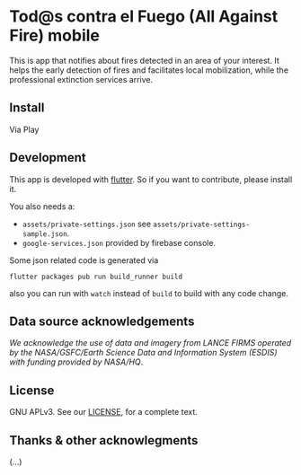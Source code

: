 # Tod@s contra el Fuego (All Against Fire) mobile

This is app that notifies about fires detected in an area of your interest. It helps the early detection of fires and facilitates local mobilization, while the professional extinction services arrive.

## Install

Via Play

## Development

This app is developed with [flutter](https://flutter.io/). So if you want to contribute, please install it.

You also needs a:
- `assets/private-settings.json` see `assets/private-settings-sample.json`.
- `google-services.json` provided by firebase console.

Some json related code is generated via
```
flutter packages pub run build_runner build
```
also you can run with `watch` instead of `build` to build with any code change.

## Data source acknowledgements

*We acknowledge the use of data and imagery from LANCE FIRMS operated by the NASA/GSFC/Earth Science Data and Information System (ESDIS) with funding provided by NASA/HQ*.

## License

GNU APLv3. See our [LICENSE](https://github.com/comunes/todos-contra-el-fuego-web/blob/tcef-master/LICENSE.md), for a complete text.

## Thanks & other acknowlegments

(...)
